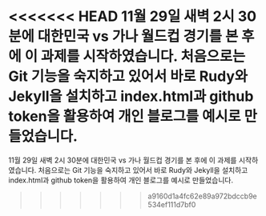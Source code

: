 <<<<<<< HEAD
11월 29일 새벽 2시 30분에 대한민국 vs 가나 월드컵 경기를 본 후에 이 과제를 시작하였습니다. 처음으로는 Git 기능을 숙지하고 있어서 바로 Rudy와 Jekyll을 설치하고 index.html과 github token을 활용하여 개인 블로그를 예시로 만들었습니다.
=======
11월 29일 새벽 2시 30분에 대한민국 vs 가나 월드컵 경기를 본 후에 이 과제를 시작하였습니다. 처음으로는 Git 기능을 숙지하고 있어서 바로 Rudy와 Jekyll을 설치하고 index.html과 github token을 활용하여 개인 블로그를 예시로 만들었습니다. 
>>>>>>> a9160d1a4fc62e89a972bdccb9e534ef111d7bf0
